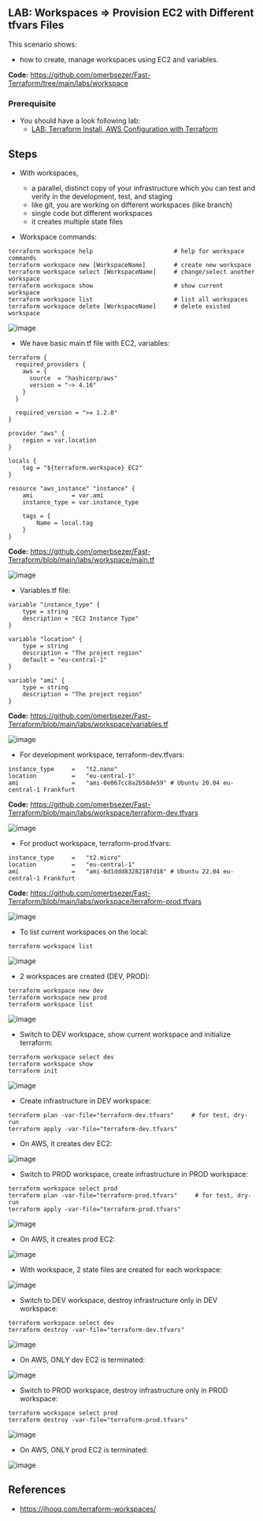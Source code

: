 ## LAB: Workspaces => Provision EC2 with Different tfvars Files

This scenario shows:
- how to create, manage workspaces using EC2 and variables.

**Code:**  https://github.com/omerbsezer/Fast-Terraform/tree/main/labs/workspace

### Prerequisite

- You should have a look following lab: 
  - [LAB: Terraform Install, AWS Configuration with Terraform](https://github.com/omerbsezer/Fast-Terraform/blob/main/Terraform-Install-AWS-Configuration.md)

## Steps

- With workspaces,
  - a parallel, distinct copy of your infrastructure which you can test and verify in the development, test, and staging 
  - like git, you are working on different workspaces (like branch)
  - single code but different workspaces
  - it creates multiple state files

- Workspace commands:

``` 
terraform workspace help                       # help for workspace commands
terraform workspace new [WorkspaceName]        # create new workspace
terraform workspace select [WorkspaceName]     # change/select another workspace
terraform workspace show                       # show current workspace
terraform workspace list                       # list all workspaces
terraform workspace delete [WorkspaceName]     # delete existed workspace
``` 

![image](https://user-images.githubusercontent.com/10358317/229855095-05b608f7-04aa-4603-9516-600d0c692d01.png)

- We have basic main.tf file with EC2, variables:

``` 
terraform {
  required_providers {
    aws = {
      source  = "hashicorp/aws"
      version = "~> 4.16"
    }
  }

  required_version = ">= 1.2.0"
}

provider "aws" {
	region = var.location
}

locals {
    tag = "${terraform.workspace} EC2"
}

resource "aws_instance" "instance" {
	ami           = var.ami
	instance_type = var.instance_type

	tags = {
		Name = local.tag
	}
}
``` 

**Code:**  https://github.com/omerbsezer/Fast-Terraform/blob/main/labs/workspace/main.tf

![image](https://user-images.githubusercontent.com/10358317/230614196-cd007efe-388e-408b-a92e-bb064e07e0ab.png)

- Variables.tf file:

```
variable "instance_type" {
    type = string
    description = "EC2 Instance Type"
}

variable "location" {
    type = string
    description = "The project region"
    default = "eu-central-1"
}

variable "ami" {
    type = string
    description = "The project region"
}
```

**Code:**  https://github.com/omerbsezer/Fast-Terraform/blob/main/labs/workspace/variables.tf

![image](https://user-images.githubusercontent.com/10358317/230614240-504aaebd-00a5-4d85-8ecd-73df9a9a2254.png)

- For development workspace, terraform-dev.tfvars:

```
instance_type     =   "t2.nano"
location          =   "eu-central-1"
ami               =   "ami-0e067cc8a2b58de59" # Ubuntu 20.04 eu-central-1 Frankfurt
```

**Code:**  https://github.com/omerbsezer/Fast-Terraform/blob/main/labs/workspace/terraform-dev.tfvars

![image](https://user-images.githubusercontent.com/10358317/230614271-f5c5ccde-3d29-40ae-845f-5260060e2a5c.png)


- For product workspace, terraform-prod.tfvars:

```
instance_type     =   "t2.micro"
location          =   "eu-central-1"
ami               =   "ami-0d1ddd83282187d18" # Ubuntu 22.04 eu-central-1 Frankfurt
```

**Code:**  https://github.com/omerbsezer/Fast-Terraform/blob/main/labs/workspace/terraform-prod.tfvars

![image](https://user-images.githubusercontent.com/10358317/230614321-0f2ba768-cc0d-44f6-b68f-8a5c94ccb976.png)

- To list current workspaces on the local:

```
terraform workspace list
```

![image](https://user-images.githubusercontent.com/10358317/230609965-a282fba2-d318-4a24-b189-c928abdbd2cf.png)

- 2 workspaces are created (DEV, PROD):

```
terraform workspace new dev
terraform workspace new prod
terraform workspace list
```

![image](https://user-images.githubusercontent.com/10358317/230610099-3b8e3d91-e0a9-4a4e-bb25-8a8e15a489b5.png)

- Switch to DEV workspace, show current workspace and initialize terraform:

```
terraform workspace select dev
terraform workspace show
terraform init
```

![image](https://user-images.githubusercontent.com/10358317/230610877-e76ed796-6e38-4493-89d7-2dbdbd43457f.png)

- Create infrastructure in DEV workspace: 

```
terraform plan -var-file="terraform-dev.tfvars"     # for test, dry-run
terraform apply -var-file="terraform-dev.tfvars"
```

- On AWS, it creates dev EC2:

![image](https://user-images.githubusercontent.com/10358317/230612063-b66afd1e-749a-41fe-b899-c68933ad4aa8.png)


- Switch to PROD workspace, create infrastructure in PROD workspace: 

```
terraform workspace select prod
terraform plan -var-file="terraform-prod.tfvars"     # for test, dry-run
terraform apply -var-file="terraform-prod.tfvars"
```

![image](https://user-images.githubusercontent.com/10358317/230612548-c8b79323-7f28-43c2-adc7-c7874ad3ed90.png)

- On AWS, it creates prod EC2:

![image](https://user-images.githubusercontent.com/10358317/230612752-565fdef3-7f89-496c-b108-03d6d38008ef.png)

- With workspace, 2 state files are created for each workspace:

![image](https://user-images.githubusercontent.com/10358317/230612889-dcd95404-3b0c-4b35-a3e4-a7844ca54a86.png)


- Switch to DEV workspace, destroy infrastructure only in DEV workspace: 

```
terraform workspace select dev
terraform destroy -var-file="terraform-dev.tfvars"  
```

![image](https://user-images.githubusercontent.com/10358317/230613305-4bfe6f81-e1bb-41c6-88cd-3ba9a37ee519.png)

- On AWS, ONLY dev EC2 is terminated:

![image](https://user-images.githubusercontent.com/10358317/230613441-3e52a33d-6721-47bf-a72e-1b28e524aac9.png)


- Switch to PROD workspace, destroy infrastructure only in PROD workspace: 

```
terraform workspace select prod
terraform destroy -var-file="terraform-prod.tfvars"  
```

![image](https://user-images.githubusercontent.com/10358317/230613867-c347eb16-6f5d-452c-85cf-4e54d3dfc89f.png)

- On AWS, ONLY prod EC2 is terminated:

![image](https://user-images.githubusercontent.com/10358317/230613937-92d8ec9c-ffd2-48f7-9cbd-be6ca11500b5.png)


## References
- https://jhooq.com/terraform-workspaces/




